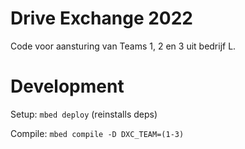 # Drive Exchange 2022

Code voor aansturing van Teams 1, 2 en 3 uit bedrijf L.

# Development

Setup: `mbed deploy` (reinstalls deps)

Compile: `mbed compile -D DXC_TEAM=(1-3)`
